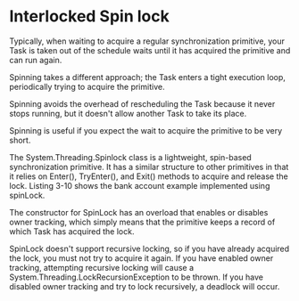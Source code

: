 # Interlocked Spin lock 


Typically, when waiting to acquire a regular synchronization primitive, your Task is taken out of the schedule waits until it has acquired the primitive and can run again. 

Spinning takes a different approach; the Task enters a tight execution loop, periodically trying to acquire the primitive.

Spinning avoids the overhead of rescheduling the Task because it never stops running, but it doesn't allow another Task to take its place. 

Spinning is useful if you expect the wait to acquire the primitive to be very short.

The System.Threading.Spinlock class is a lightweight, spin-based synchronization primitive. It has a similar structure to other primitives in that it relies on Enter(), TryEnter(), and Exit() methods to acquire and release the lock. Listing 3-10 shows the bank account example implemented using spinLock.

The constructor for SpinLock has an overload that enables or disables owner tracking, which simply means that the primitive keeps a record of which Task has acquired the lock. 

SpinLock doesn't support recursive locking, so if you have already acquired the lock, you must not try to acquire it again. If you have enabled owner tracking, attempting recursive locking will cause a System.Threading.LockRecursionException to be thrown. If you have disabled owner tracking and try to lock recursively, a deadlock will occur. 


